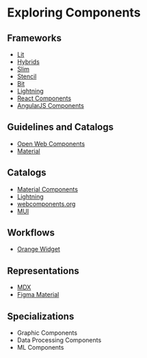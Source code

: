 # Exploring Components

## Frameworks
* [Lit](https://lit.dev/)
* [Hybrids](https://hybrids.js.org)
* [Slim](https://slimjs.com)
* [Stencil](https://stenciljs.com/)
* [Bit](https://bit.dev/)
* [Lightning](https://developer.salesforce.com/docs/component-library/documentation/en/lwc)
* [React Components](https://reactjs.org/docs/react-component.html)
* [AngularJS Components](https://reactjs.org/docs/react-component.html)

## Guidelines and Catalogs
* [Open Web Components](https://open-wc.org/)
* [Material](https://m3.material.io/)

## Catalogs
* [Material Components](https://m3.material.io/components)
* [Lightning](https://developer.salesforce.com/docs/component-library/overview/components)
* [webcomponents.org](https://www.webcomponents.org/)
* [MUI](https://mui.com/material-ui/getting-started/overview/)

## Workflows
* [Orange Widget](https://orange-widget-base.readthedocs.io/en/latest/)

## Representations
* [MDX](https://mdxjs.com/)
* [Figma Material](https://material.io/blog/material-3-figma-design-kit)

## Specializations
* Graphic Components
* Data Processing Components
* ML Components